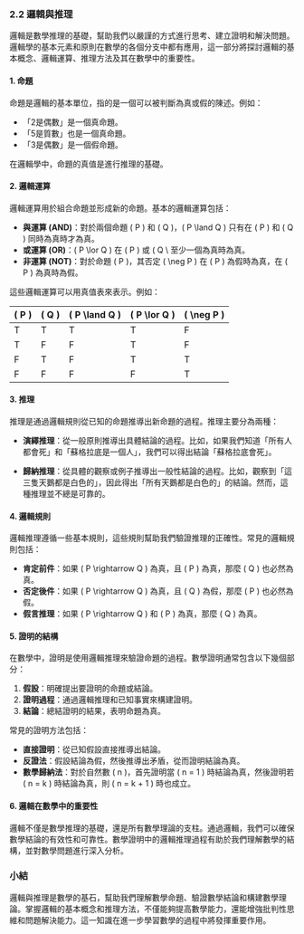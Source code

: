 ### 2.2 邏輯與推理

邏輯是數學推理的基礎，幫助我們以嚴謹的方式進行思考、建立證明和解決問題。邏輯學的基本元素和原則在數學的各個分支中都有應用，這一部分將探討邏輯的基本概念、邏輯運算、推理方法及其在數學中的重要性。

#### 1. 命題

命題是邏輯的基本單位，指的是一個可以被判斷為真或假的陳述。例如：

- 「2是偶數」是一個真命題。
- 「5是質數」也是一個真命題。
- 「3是偶數」是一個假命題。

在邏輯學中，命題的真值是進行推理的基礎。

#### 2. 邏輯運算

邏輯運算用於組合命題並形成新的命題。基本的邏輯運算包括：

- **與運算 (AND)**：對於兩個命題 \( P \) 和 \( Q \)，\( P \land Q \) 只有在 \( P \) 和 \( Q \) 同時為真時才為真。
- **或運算 (OR)**：\( P \lor Q \) 在 \( P \) 或 \( Q \ 至少一個為真時為真。
- **非運算 (NOT)**：對於命題 \( P \)，其否定 \( \neg P \) 在 \( P \) 為假時為真，在 \( P \) 為真時為假。

這些邏輯運算可以用真值表來表示。例如：

| \( P \) | \( Q \) | \( P \land Q \) | \( P \lor Q \) | \( \neg P \) |
|---------|---------|------------------|-----------------|---------------|
| T       | T       | T                | T               | F             |
| T       | F       | F                | T               | F             |
| F       | T       | F                | T               | T             |
| F       | F       | F                | F               | T             |

#### 3. 推理

推理是通過邏輯規則從已知的命題推導出新命題的過程。推理主要分為兩種：

- **演繹推理**：從一般原則推導出具體結論的過程。比如，如果我們知道「所有人都會死」和「蘇格拉底是一個人」，我們可以得出結論「蘇格拉底會死」。
  
- **歸納推理**：從具體的觀察或例子推導出一般性結論的過程。比如，觀察到「這三隻天鵝都是白色的」，因此得出「所有天鵝都是白色的」的結論。然而，這種推理並不總是可靠的。

#### 4. 邏輯規則

邏輯推理遵循一些基本規則，這些規則幫助我們驗證推理的正確性。常見的邏輯規則包括：

- **肯定前件**：如果 \( P \rightarrow Q \) 為真，且 \( P \) 為真，那麼 \( Q \) 也必然為真。
- **否定後件**：如果 \( P \rightarrow Q \) 為真，且 \( Q \) 為假，那麼 \( P \) 也必然為假。
- **假言推理**：如果 \( P \rightarrow Q \) 和 \( P \) 為真，那麼 \( Q \) 為真。

#### 5. 證明的結構

在數學中，證明是使用邏輯推理來驗證命題的過程。數學證明通常包含以下幾個部分：

1. **假設**：明確提出要證明的命題或結論。
2. **證明過程**：通過邏輯推理和已知事實來構建證明。
3. **結論**：總結證明的結果，表明命題為真。

常見的證明方法包括：

- **直接證明**：從已知假設直接推導出結論。
- **反證法**：假設結論為假，然後推導出矛盾，從而證明結論為真。
- **數學歸納法**：對於自然數 \( n \)，首先證明當 \( n = 1 \) 時結論為真，然後證明若 \( n = k \) 時結論為真，則 \( n = k + 1 \) 時也成立。

#### 6. 邏輯在數學中的重要性

邏輯不僅是數學推理的基礎，還是所有數學理論的支柱。通過邏輯，我們可以確保數學結論的有效性和可靠性。數學證明中的邏輯推理過程有助於我們理解數學的結構，並對數學問題進行深入分析。

### 小結

邏輯與推理是數學的基石，幫助我們理解數學命題、驗證數學結論和構建數學理論。掌握邏輯的基本概念和推理方法，不僅能夠提高數學能力，還能增強批判性思維和問題解決能力。這一知識在進一步學習數學的過程中將發揮重要作用。